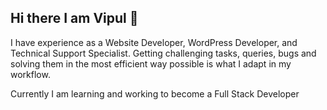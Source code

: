 ## Hi there I am Vipul 👋

I have experience as a Website Developer, WordPress Developer, and Technical Support Specialist.
Getting challenging tasks, queries, bugs and solving them in the most efficient way possible is what I adapt in my workflow.

Currently I am learning and working to become a Full Stack Developer
